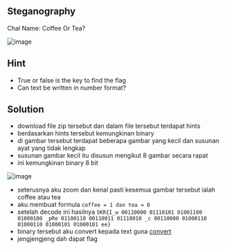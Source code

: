 ## Steganography
Chal Name: Coffee Or Tea?
 
![image](https://user-images.githubusercontent.com/23289982/209130886-57cfd40f-211a-4f42-b542-20e38abd9bda.png)

## Hint
* True or false is the key to find the flag
* Can text be written in number format?

## Solution
* download file zip tersebut dan dalam file tersebut terdapat hints
* berdasarkan hints tersebut kemungkinan binary
* di gambar tersebut terdapat beberapa gambar yang kecil dan susunan ayat yang tidak lengkap
* susunan gambar kecil itu disusun mengikut 8 gambar secara rapat
* ini kemungkinan binary 8 bit

![image](https://user-images.githubusercontent.com/23289982/209132083-b69eba19-bf8a-4570-8235-8f8c36d3a6cf.png)

* seterusnya aku zoom dan kenal pasti kesemua gambar tersebut ialah coffee atau tea
* aku membuat formula `coffee = 1 dan tea = 0`
* setelah decode ini hasilnya `SKR{I_w 00110000 01110101 01001100 01000100 _pRe 01100110 00110011 01110010 _c 00110000 01000110 01000110 01000101 01000101 ee}`
* binary tersebut aku convert kepada text guna [convert](https://www.rapidtables.com/convert/number/binary-to-ascii.html)
* jengjengjeng dah dapat flag
